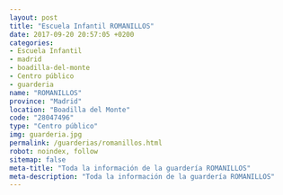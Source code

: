 ```yaml
---
layout: post
title: "Escuela Infantil ROMANILLOS"
date: 2017-09-20 20:57:05 +0200
categories:
- Escuela Infantil
- madrid
- boadilla-del-monte
- Centro público
- guarderia
name: "ROMANILLOS"
province: "Madrid"
location: "Boadilla del Monte"
code: "28047496"
type: "Centro público"
img: guarderia.jpg
permalink: /guarderias/romanillos.html
robot: noindex, follow
sitemap: false
meta-title: "Toda la información de la guardería ROMANILLOS"
meta-description: "Toda la información de la guardería ROMANILLOS"
---
```

